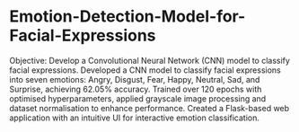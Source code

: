 # Emotion-Detection-Model-for-Facial-Expressions

Objective: Develop a Convolutional Neural Network (CNN) model to classify facial expressions.
Developed a CNN model to classify facial expressions into seven emotions: Angry, Disgust, Fear,
Happy, Neutral, Sad, and Surprise, achieving 62.05% accuracy.
Trained over 120 epochs with optimised hyperparameters, applied grayscale image processing and
dataset normalisation to enhance performance.
Created a Flask-based web application with an intuitive UI for interactive emotion classification.
